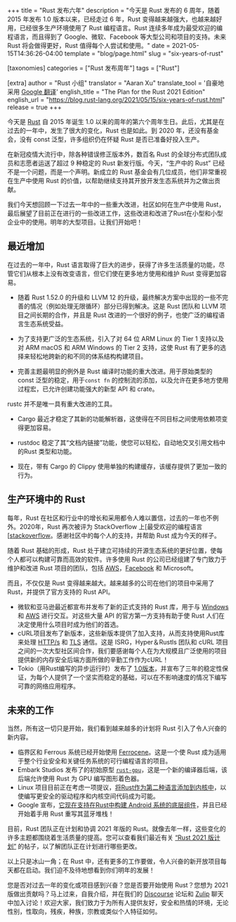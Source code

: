 +++
title = "Rust 发布六年"
description = "今天是 Rust 发布的 6 周年，随着 2015 年发布 1.0 版本以来，已经走过 6 年，Rust 变得越来越强大，也越来越好用，已经很多生产环境使用了 Rust 编程语言。Rust 连续多年成为最受欢迎的编程语言，而且得到了 Google、微软、Facebook 等大型公司和项目的支持。未来 Rust 将会做得更好，Rust 值得每个人尝试和使用。"
date = 2021-05-15T14:36:26-04:00
template = "blog/page.html"
slug = "six-years-of-rust"

[taxonomies]
categories = ["Rust 发布周年"]
tags = ["Rust"]

[extra]
author = "Rust 小组"
translator = "Aaran Xu"
translate_tool = '自豪地采用 <a href="https://translate.google.cn">Google 翻译</a>'
english_title = "The Plan for the Rust 2021 Edition"
english_url = "https://blog.rust-lang.org/2021/05/15/six-years-of-rust.html"
release = true
+++

今天是 [Rust] 自 2015 年诞生 1.0 以来的周年的第六个周年生日。此后，尤其是在过去的一年中，发生了很大的变化，Rust 也是如此。到 2020 年，还没有基金会，没有 const 泛型，许多组织仍在怀疑 Rust 是否已准备好投入生产。

在新冠疫情大流行中，除各种错误修正版本外，数百名 Rust 的全球分布式团队成员和志愿者运送了超过 9 种稳定的 Rust 新发行版。今天，“生产中的 Rust” 已经不是一个问题，而是一个声明。新成立的 Rust 基金会有几位成员，他们非常重视在生产中使用 Rust 的价值，以帮助继续支持其开放开发生态系统并为之做出贡献。

我们今天想回顾一下过去一年中的一些重大改进，社区如何在生产中使用 Rust，最后展望了目前正在进行的一些改进工作，这些改进和改进了Rust在小型和小型企业中的使用。明年的大型项目。让我们开始吧！

[rust]: https://www.rust-lang.org

## 最近增加

在过去的一年中，Rust 语言取得了巨大的进步，获得了许多生活质量的功能，尽管它们从根本上没有改变语言，但它们使在更多地方使用和维护 Rust 变得更加容易。

- 随着 Rust 1.52.0 的升级和 LLVM 12 的升级，最终解决方案中出现的一些不完善的情况（例如处理无限循环）部分已得到解决。这是 Rust 团队和 LLVM 项目之间长期的合作，并且是 Rust 改进的一个很好的例子，也使广泛的编程语言生态系统受益。

- 为了支持更广泛的生态系统，引入了对 64 位 ARM Linux 的 Tier 1 支持以及对 ARM macOS 和 ARM Windows 的 Tier 2 支持，这使 Rust 有了更多的选择来轻松地跨新的和不同的体系结构构建项目。

- 完善主题最明显的例外是 Rust 编译时功能的重大改进。用于原始类型的 const 泛型的稳定，用于`const fn` 的控制流的添加，以及允许在更多地方使用过程宏，已允许创建功能强大的新型 API 和 crate。

rustc 并不是唯一具有重大改进的工具。

- Cargo 最近才稳定了其新的功能解析器，这使得在不同目标之间使用依赖项变得更加容易。

- rustdoc 稳定了其“文档内链接”功能，使您可以轻松，自动地交叉引用文档中 的Rust 类型和功能。

- 现在，带有 Cargo 的 Clippy 使用单独的构建缓存，该缓存提供了更加一致的行为。

## 生产环境中的 Rust

每年，Rust 在社区和行业中的增长和采用都令人难以置信，过去的一年也不例外。2020年，Rust 再次被评为 StackOverflow 上[最受欢迎的编程语言[[stackoverflow]。感谢社区中的每个人的支持，并帮助 Rust 成为今天的样子。

随着 Rust 基础的形成，Rust 处于建立可持续的开源生态系统的更好位置，使每个人都可以构建可靠而高效的软件。许多使用 Rust 的公司已经组建了专门致力于维护和改进 Rust 项目的团队，包括 [AWS](https://aws.amazon.com/blogs/opensource/how-our-aws-rust-team-will-contribute-to-rusts-future-successes/)，[Facebook](https://engineering.fb.com/2021/04/29/developer-tools/rust/) 和 Microsoft。

而且，不仅仅是 Rust 变得越来越大。越来越多的公司在他们的项目中采用了 Rust，并提供了官方支持的 Rust API。

- 微软和亚马逊最近都宣布并发布了新的正式支持的 Rust 库，用于与 [Windows] 和 [AWS] 进行交互。对这些大量 API 的官方第一方支持有助于使 Rust 人们在决定使用什么项目时成为他们的首选。
- cURL项目发布了新版本，这些新版本提供了加入支持，从而支持使用Rust库来处理 [HTTP/s] 和 [TLS] 通信。这是 ISRG，Hyper＆Rustls 团队和 cURL 项目之间的一次大型社区间合作，我们要感谢每个人在为大规模且广泛使用的项目提供新的内存安全后端方面所做的辛勤工作作为cURL！
- Tokio（用Rust编写的异步运行时）发布了 [1.0版本][tokio-1.0]，并宣布了三年的稳定性保证，为每个人提供了一个坚实而稳定的基础，可以在不影响速度的情况下编写可靠的网络应用程序。

[stackoverflow]: https://stackoverflow.blog/2020/06/05/why-the-developers-who-use-rust-love-it-so-much/
[tokio-1.0]: https://tokio.rs/blog/2020-12-tokio-1-0
[http/s]: https://daniel.haxx.se/blog/2020/10/09/rust-in-curl-with-hyper/
[tls]: https://daniel.haxx.se/blog/2021/02/09/curl-supports-rustls/
[rust foundation]: https://foundation.rust-lang.org/posts/2021-02-08-hello-world/
[windows]:https://github.com/microsoft/windows-rs
[aws]: https://github.com/awslabs/aws-sdk-rust

## 未来的工作

当然，所有这一切只是开始，我们看到越来越多的计划将 Rust 引入了令人兴奋的新内容。

- 临界区和 Ferrous 系统已经开始使用 [Ferrocene]。这是一个使 Rust 成为适用于整个行业安全和关键任务系统的可行编程语言的项目。
- Embark Studios 发布了的初始原型 [`rust-gpu`]，这是一个新的编译器后端，该后端允许使用 Rust 为 GPU 编写图形着色器。
- Linux 项目目前正在考虑一项提议，[将Rust作为第二种语言添加到内核中][linux-rust]，以使编写更安全的驱动程序和内核空间代码成为可能。
- Google 宣布，[它现在支持在Rust中构建 Android 系统的底层组件][android-rust]，并且已经开始着手用 Rust 重写其蓝牙堆栈！

目前，Rust 团队正在计划和协调 2021 年版的 Rust。就像去年一样，这些变化的许多主题都围绕着生活质量的提高。您可以查看我们最近有关 [“Rust 2021 版计划”][edition-plan] 的帖子，以了解团队正在计划进行哪些更改。

以上只是冰山一角；在 Rust 中，还有更多的工作要做，令人兴奋的新开放项目每天都在启动。我们迫不及待地想看到你们明年的发展！

您是否对过去一年的变化或项目感到兴奋？您是否要开始使用 Rust？您想为 2021 版做出贡献吗？马上过来，自我介绍，并在我们的 [Discourse][Discourse] 论坛和 [Zulip][Zulip] 聊天中加入讨论！欢迎大家，我们致力于为所有人提供友好，安全和热情的环境，无论性别，性取向，残疾，种族，宗教或类似个人特征如何。

[ferrocene]: https://ferrous-systems.com/ferrocene
[`rust-gpu`]: https://github.com/EmbarkStudios/rust-gpu
[linux-rust]: https://lore.kernel.org/lkml/CANiq72khBa2GcB6-PHM3A44Y90d6vzYAS=BVpk3nT4B6u+NVDw@mail.gmail.com/T/#mb5e524dae9d5a5815c6e68eb36b9bde4e87c861d
[edition-plan]: https://rustwiki.org/blog/edition-2021/
[discourse]: https://users.rust-lang.org/
[zulip]: https://rust-lang.zulipchat.com/
[android-rust]: https://security.googleblog.com/2021/04/rust-in-android-platform.html
